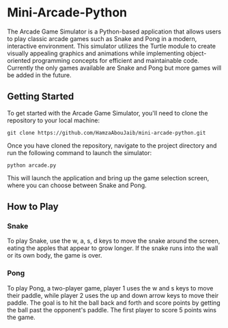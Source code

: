 # Mini-Arcade-Python
The Arcade Game Simulator is a Python-based application that allows users to play classic arcade games such as Snake and Pong in a modern, interactive environment. This simulator utilizes the Turtle module to create visually appealing graphics and animations while implementing object-oriented programming concepts for efficient and maintainable code. Currently the only games available are Snake and Pong but more games will be added in the future.

## Getting Started
To get started with the Arcade Game Simulator, you'll need to clone the repository to your local machine:
```
git clone https://github.com/HamzaAbouJaib/mini-arcade-python.git
```
Once you have cloned the repository, navigate to the project directory and run the following command to launch the simulator:
```
python arcade.py
```
This will launch the application and bring up the game selection screen, where you can choose between Snake and Pong.

## How to Play
### Snake
To play Snake, use the w, a, s, d keys to move the snake around the screen, eating the apples that appear to grow longer. If the snake runs into the wall or its own body, the game is over.
### Pong
To play Pong, a two-player game, player 1 uses the w and s keys to move their paddle, while player 2 uses the up and down arrow keys to move their paddle. The goal is to hit the ball back and forth and score points by getting the ball past the opponent's paddle. The first player to score 5 points wins the game.

